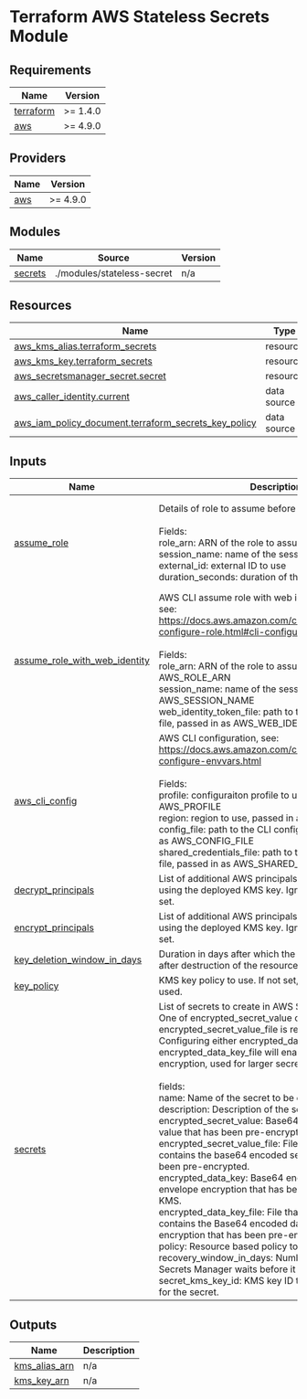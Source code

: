 # Terraform AWS Stateless Secrets Module



<!-- BEGIN_TF_DOCS -->
## Requirements

| Name | Version |
|------|---------|
| <a name="requirement_terraform"></a> [terraform](#requirement\_terraform) | >= 1.4.0 |
| <a name="requirement_aws"></a> [aws](#requirement\_aws) | >= 4.9.0 |

## Providers

| Name | Version |
|------|---------|
| <a name="provider_aws"></a> [aws](#provider\_aws) | >= 4.9.0 |

## Modules

| Name | Source | Version |
|------|--------|---------|
| <a name="module_secrets"></a> [secrets](#module\_secrets) | ./modules/stateless-secret | n/a |

## Resources

| Name | Type |
|------|------|
| [aws_kms_alias.terraform_secrets](https://registry.terraform.io/providers/hashicorp/aws/latest/docs/resources/kms_alias) | resource |
| [aws_kms_key.terraform_secrets](https://registry.terraform.io/providers/hashicorp/aws/latest/docs/resources/kms_key) | resource |
| [aws_secretsmanager_secret.secret](https://registry.terraform.io/providers/hashicorp/aws/latest/docs/resources/secretsmanager_secret) | resource |
| [aws_caller_identity.current](https://registry.terraform.io/providers/hashicorp/aws/latest/docs/data-sources/caller_identity) | data source |
| [aws_iam_policy_document.terraform_secrets_key_policy](https://registry.terraform.io/providers/hashicorp/aws/latest/docs/data-sources/iam_policy_document) | data source |

## Inputs

| Name | Description | Type | Default | Required |
|------|-------------|------|---------|:--------:|
| <a name="input_assume_role"></a> [assume\_role](#input\_assume\_role) | Details of role to assume before running script. <br><br>Fields:<br>  role\_arn: ARN of the role to assume<br>  session\_name: name of the session<br>  external\_id: external ID to use<br>  duration\_seconds: duration of the session | <pre>object({<br>    role_arn         = string<br>    session_name     = optional(string, "terraform-aws-cli-script")<br>    external_id      = optional(string, null)<br>    duration_seconds = optional(number, null)<br>  })</pre> | `null` | no |
| <a name="input_assume_role_with_web_identity"></a> [assume\_role\_with\_web\_identity](#input\_assume\_role\_with\_web\_identity) | AWS CLI assume role with web identity configuration, see:<br>https://docs.aws.amazon.com/cli/latest/userguide/cli-configure-role.html#cli-configure-role-oidc<br><br>Fields:<br>  role\_arn: ARN of the role to assume, passed in as AWS\_ROLE\_ARN<br>  session\_name: name of the session, passed in as AWS\_SESSION\_NAME<br>  web\_identity\_token\_file: path to the web identity token file, passed in as AWS\_WEB\_IDENTITY\_TOKEN\_FILE | <pre>object({<br>    role_arn                = string<br>    session_name            = optional(string, "terraform-aws-cli-script")<br>    web_identity_token_file = string<br>  })</pre> | `null` | no |
| <a name="input_aws_cli_config"></a> [aws\_cli\_config](#input\_aws\_cli\_config) | AWS CLI configuration, see:<br>https://docs.aws.amazon.com/cli/latest/userguide/cli-configure-envvars.html<br><br>Fields:<br>  profile: configuraiton profile to use, passed in as AWS\_PROFILE<br>  region: region to use, passed in as AWS\_REGION<br>  config\_file: path to the CLI configuration file, passed in as AWS\_CONFIG\_FILE<br>  shared\_credentials\_file: path to the shared credentials file, passed in as AWS\_SHARED\_CREDENTIALS\_FILE | <pre>object({<br>    profile                 = optional(string, null)<br>    region                  = optional(string, null)<br>    config_file             = optional(string, null)<br>    shared_credentials_file = optional(string, null)<br>  })</pre> | `null` | no |
| <a name="input_decrypt_principals"></a> [decrypt\_principals](#input\_decrypt\_principals) | List of additional AWS principals that can decrypt using the deployed KMS key. Ignored if key\_policy is set. | `list(string)` | `[]` | no |
| <a name="input_encrypt_principals"></a> [encrypt\_principals](#input\_encrypt\_principals) | List of additional AWS principals that can encrypt using the deployed KMS key. Ignored if key\_policy is set. | `list(string)` | `[]` | no |
| <a name="input_key_deletion_window_in_days"></a> [key\_deletion\_window\_in\_days](#input\_key\_deletion\_window\_in\_days) | Duration in days after which the KMS key is deleted after destruction of the resource. | `number` | `null` | no |
| <a name="input_key_policy"></a> [key\_policy](#input\_key\_policy) | KMS key policy to use. If not set, a default policy is used. | `string` | `null` | no |
| <a name="input_secrets"></a> [secrets](#input\_secrets) | List of secrets to create in AWS Secrets Manager. <br>One of encrypted\_secret\_value or encrypted\_secret\_value\_file is required.<br>Configuring either encrypted\_data\_key or encrypted\_data\_key\_file will enable envelope encryption, used for larger secrets (>4KB).<br><br>fields:<br>  name: Name of the secret to be created.<br>  description: Description of the secret.<br>  encrypted\_secret\_value: Base64 encoded secret value that has been pre-encrypted by KMS.<br>  encrypted\_secret\_value\_file: File that contains that contains the base64 encoded secret value that has been pre-encrypted.<br>  encrypted\_data\_key: Base64 encoded data key for envelope encryption that has been pre-encrypted by KMS.<br>  encrypted\_data\_key\_file: File that contains that contains the Base64 encoded data key for envelope encryption that has been pre-encrypted by KMS.<br>  policy: Resource based policy to attach to the secret.<br>  recovery\_window\_in\_days: Number of days that AWS Secrets Manager waits before it can delete a secret.<br>  secret\_kms\_key\_id: KMS key ID that will be configured for the secret. | <pre>list(object({<br>    name                        = optional(string, null)<br>    description                 = optional(string, null)<br>    policy                      = optional(string, null)<br>    recovery_window_in_days     = optional(number, null)<br>    secret_kms_key_id           = optional(string, null)<br>    encrypted_secret_value      = optional(string, null)<br>    encrypted_secret_value_file = optional(string, null)<br>    encrypted_data_key          = optional(string, null)<br>    encrypted_data_key_file     = optional(string, null)<br>    binary                      = optional(bool, false)<br>  }))</pre> | `[]` | no |

## Outputs

| Name | Description |
|------|-------------|
| <a name="output_kms_alias_arn"></a> [kms\_alias\_arn](#output\_kms\_alias\_arn) | n/a |
| <a name="output_kms_key_arn"></a> [kms\_key\_arn](#output\_kms\_key\_arn) | n/a |
<!-- END_TF_DOCS -->